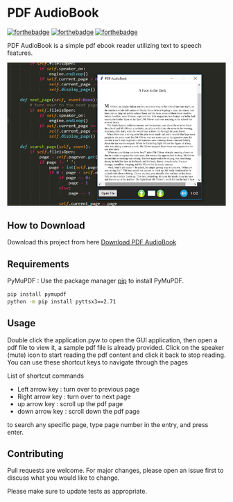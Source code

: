 # PDF AudioBook

[![forthebadge](https://forthebadge.com/images/badges/built-with-love.svg)](https://forthebadge.com)
[![forthebadge](https://forthebadge.com/images/badges/built-with-swag.svg)](https://forthebadge.com)
[![forthebadge](https://forthebadge.com/images/badges/made-with-python.svg)](https://forthebadge.com)

PDF AudioBook is a simple pdf ebook reader utilizing text to speech features.

![Alt text](app.png?raw=true "PDF AudioBook")

## How to Download

Download this project from here [Download PDF AudioBook](https://downgit.github.io/#/home?url=https://github.com/pyGuru123/Tkinter-Applications/tree/master/PDF%20AudioBook)

## Requirements

PyMuPDF : Use the package manager [pip](https://pip.pypa.io/en/stable/) to install PyMuPDF.

```bash
pip install pymupdf
python -m pip install pyttsx3==2.71
```

## Usage

Double click the application.pyw to open the GUI application, then open a pdf file to view it, a sample pdf file is already provided. Click on the speaker (mute) icon to start reading the pdf content and click it back to stop reading. You can use these shortcut keys to navigate through the pages

List of shortcut commands
* Left arrow key : turn over to previous page
* Right arrow key : turn over to next page
* up arrow key : scroll up the pdf page
* down arrow key : scroll down the pdf page

to search any specific page, type page number in the entry, and press enter.

## Contributing
Pull requests are welcome. For major changes, please open an issue first to discuss what you would like to change.

Please make sure to update tests as appropriate.